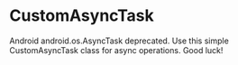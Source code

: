 # CustomAsyncTask

Android android.os.AsyncTask deprecated. Use this simple CustomAsyncTask class for async operations. Good luck!
